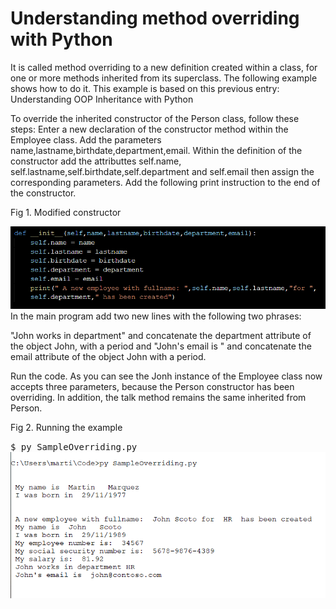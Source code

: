 # Understanding method overriding with Python

It is called method overriding to a new definition created within a class, for one or more methods inherited from its superclass. The following example shows how to do it. This example is based on this previous entry: Understanding OOP Inheritance with Python

To override the inherited constructor of the Person class, follow these steps: Enter a new declaration of the constructor method within the Employee class. Add the parameters name,lastname,birthdate,department,email. Within the definition of the constructor add the attributtes self.name, self.lastname,self.birthdate,self.department and self.email then assign the corresponding parameters. Add the following print instruction to the end of the constructor.

<p>Fig 1. Modified constructor</p>
<img src="images/fig3.png"/>
In the main program add two new lines with the following two phrases:

"John works in department"
and concatenate the department attribute of the object John, with a period and
"John's email is "
and concatenate the email attribute of the object John with a period.

Run the code. As you can see the Jonh instance of the Employee class now accepts three parameters, because the Person constructor has been overriding. In addition, the talk method remains the same inherited from Person.

<p>Fig 2. Running the example</p>
<tt>$ py SampleOverriding.py</tt>
<img src="images/fig1.png" />
